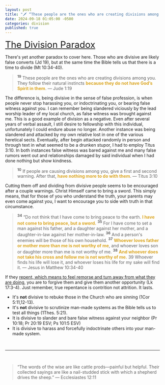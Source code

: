 ```yaml
---
layout: post
title: "🗡️ “These people are the ones who are creating divisions among you. They follow their natural instincts because they do not have God’s Spirit in them” — Jude"
date: 2024-09-18 01:05:00 -0500
categories: division
published: true
---
```


<!-- Christianity is a call to discipleship (**Mt 10:38 NLT**; Mt 16:24; **Lk 9:23** Lk 9:62; **Lk 14:27**; Mk 8:34... Jn 15:8 ESV; Mt 3:10; 25:30). ***&ldquo;choose this day whom you will serve&rdquo;*** (Jos 24:15). Will it be the God of the Bible who taught that repentance is a turning away from sin (Acts 3:26; cf. Ac 3:19) produced by Godly contrition (2Cor 7:10)? -->

<!-- “I have not come to bring peace, but a sword.” — Jesus" -->

<a name="Division-Paradox" href="#contents" style="font-size:2.1em;">The Division Paradox</a>

<!-- If people are causing divisions among you, it's very likely they are not indwelt by the Holy Spirit (Jd 1:19). Give a first and second warning. After that, have nothing more to do with them (Ti 3:10). -->

There's yet another paradox to cover here. Those who are divisive are likely false converts (Jd 19), but at the same time the Bible tells us that there is a time to divide (Mt 10:34-40).

> <sup style="font-weight:bold;">19</sup> These people are the ones who are creating divisions among you. They follow their natural instincts <span style="font-weight:bold;color:GoldenRod;">because they do not have God’s Spirit in them</span>. &mdash; Jude 1:19

The difference is, being divisive in the sense of false profession, is when people never stop harassing you, or indoctrinating you, or bearing false witness against you. I can remember being slandered viciously by the lead worship leader of my local church, as false witness was brought against me. This is a good example of division as a negative. Even after several years of verbal assault, I still desire to fellowship with this individual, unfortunately I could endure abuse no longer. Another instance was being slandered and attacked by my own relative lost in one of the various heretical sects. Eventually, after begin attacked randomly in person and through text in what seemed to be a drunken stupor, I had to employ Titus 3:10. In both instances false witness was bared against me and many false rumors went out and relationships damaged by said individual when I had done nothing but show kindness.

<!-- These are the people who are usually lost in cults and heretical sects, who always push materials, other than the Bible or lexicons, to indoctrinate you. They pray obsessively with these false teachers and their false systems on a daily basis and will use every opportunity to push them on you until you have to avoid them. -->

> <sup style="font-weight:bold;">10</sup> If people are causing divisions among you, give a first and second warning. After that, <span style="font-weight:bold;color:GoldenRod;">have nothing more to do with them</span>. &mdash; Titus 3:10

Cutting them off and dividing from divisive people seems to be encouraged after a couple warnings. Christ Himself came to bring a sword. This simply means, that for those of you who understand the truth, your parents may even come against you, I want to encourage you to side with truth in that circumstance.

> <sup style="font-weight:bold;">34</sup> “Do not think that I have come to bring peace to the earth. <span style="font-weight:bold;color:GoldenRod;">I have not come to bring peace, but a sword.</span> <sup style="font-weight:bold;">35</sup> For I have come to set a man against his father, and a daughter against her mother, and a daughter-in-law against her mother-in-law. <sup style="font-weight:bold;">36</sup> And a person's enemies will be those of his own household. <sup style="font-weight:bold;">37</sup> <span style="font-weight:bold;color:GoldenRod;">Whoever loves father or mother more than me is not worthy of me</span>, and whoever loves son or daughter more than me is not worthy of me. <sup style="font-weight:bold;">38</sup> <span style="font-weight:bold;color:GoldenRod;">And whoever does not take his cross and follow me is not worthy of me.</span> 39 Whoever finds his life will lose it, and whoever loses his life for my sake will find it. — Jesus in Matthew 10:34-40

If they [repent, which means to feel remorse and turn away from what they are doing](https://sevenshepherd.github.io/repentance/), you are to forgive them and give them another opportunity (Lk 17:3-4). Just remember, true repentance is contrition not attrition. It lasts.


- It's **not** divisive to rebuke those in the Church who are sinning (1Cor 5:11,12-13).
- It's **not** divisive to scrutinize man-made systems as the Bible tells us to test all things (1Thes. 5:21).
- It is divisive to slander and bare false witness against your neighbor (Pr 10:18; Pr 20:19 ESV; Ps 101:5 ESV)
- It is divisive to harass and forcefully indoctrinate others into your man-made system.

<br>

---

<br>

> “The words of the wise are like cattle prods—painful but helpful. Their collected sayings are like a nail-studded stick with which a shepherd drives the sheep.” ― Ecclesiastes 12:11

<script>
    var refTagger = {
        settings: {
            bibleVersion: 'NLT'
        }
    }; 

    (function(d, t) {
        var n=d.querySelector('[nonce]');
        refTagger.settings.nonce = n && (n.nonce||n.getAttribute('nonce'));
        var g = d.createElement(t), s = d.getElementsByTagName(t)[0];
        g.src = 'https://api.reftagger.com/v2/RefTagger.js';
        g.nonce = refTagger.settings.nonce;
        s.parentNode.insertBefore(g, s);
    }(document, 'script'));
</script>
